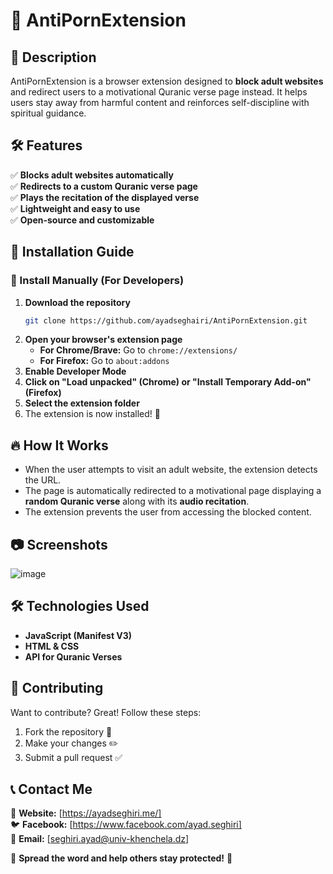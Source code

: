 # 🚀 AntiPornExtension

## 📌 Description
AntiPornExtension is a browser extension designed to **block adult websites** and redirect users to a motivational Quranic verse page instead. It helps users stay away from harmful content and reinforces self-discipline with spiritual guidance.

## 🛠 Features
✅ **Blocks adult websites automatically**  
✅ **Redirects to a custom Quranic verse page**  
✅ **Plays the recitation of the displayed verse**  
✅ **Lightweight and easy to use**  
✅ **Open-source and customizable**  

## 🔧 Installation Guide

### 📍 Install Manually (For Developers)
1. **Download the repository**
   ```bash
   git clone https://github.com/ayadseghairi/AntiPornExtension.git
   ```
2. **Open your browser's extension page**
   - **For Chrome/Brave:** Go to `chrome://extensions/`
   - **For Firefox:** Go to `about:addons`
3. **Enable Developer Mode**
4. **Click on "Load unpacked" (Chrome) or "Install Temporary Add-on" (Firefox)**
5. **Select the extension folder**
6. The extension is now installed! 🎉

## 🔥 How It Works
- When the user attempts to visit an adult website, the extension detects the URL.
- The page is automatically redirected to a motivational page displaying a **random Quranic verse** along with its **audio recitation**.
- The extension prevents the user from accessing the blocked content.

## 📷 Screenshots
![image](https://github.com/user-attachments/assets/d24e648b-4960-419e-a036-89e97be7b22c)


## 🛠 Technologies Used
- **JavaScript (Manifest V3)**
- **HTML & CSS**
- **API for Quranic Verses**

## 🎯 Contributing
Want to contribute? Great! Follow these steps:
1. Fork the repository 📌
2. Make your changes ✏️
3. Submit a pull request ✅

## 📞 Contact Me
🔗 **Website:** [https://ayadseghiri.me/]  
🐦 **Facebook:** [https://www.facebook.com/ayad.seghiri]  
📧 **Email:** [seghiri.ayad@univ-khenchela.dz]  

📢 **Spread the word and help others stay protected!** 🚀

